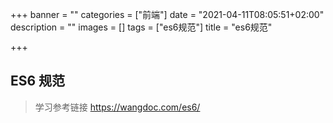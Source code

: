 +++
banner = ""
categories = ["前端"]
date = "2021-04-11T08:05:51+02:00"
description = ""
images = []
tags = ["es6规范"]
title = "es6规范"

+++
## ES6 规范
> 学习参考链接 https://wangdoc.com/es6/

